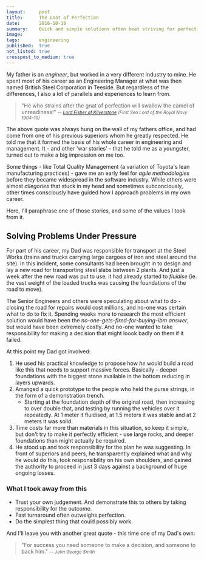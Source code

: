 ```yaml
---
layout:     post
title:      The Gnat of Perfection
date:       2016-10-16
summary:    Quick and simple solutions often beat striving for perfection
image:      
tags:       engineering
published:  true
not_listed: true
crosspost_to_medium: true
---
```


My father is an *engineer*, but worked in a very different industry to mine. He spent most of his career as an Engineering Manager at what was then named British Steel Corporation in Teeside. But regardless of the differences, I also a lot of parallels and experiences to learn from.

> "He who strains after the gnat of perfection will swallow the camel of unreadiness!" 
<small> -- <cite>[Lord Fisher of Kilverstone](https://en.wikipedia.org/wiki/John_Fisher,_1st_Baron_Fisher) (First Sea Lord of the Royal Navy 1904-10)</cite></small>


The above quote was always hung on the wall of my fathers office, and had come from one of his previous superiors whom he greatly respected. He told me that it formed the basis of his whole career in engineering and management. It - and other 'war stories' - that he told me as a youngster, turned out to make a big impression on me too.

Some things - like Total Quality Management (a variation of Toyota's lean manufacturing practices) - gave me an early feel for _agile methodologies_ before they became widespread in the software industry. While others were almost _allegories_ that stuck in my head and sometimes subconciously, other times consciously have guided how I approach problems in my own career.

Here, I'll paraphrase one of those stories, and some of the values I took from it.


## Solving Problems Under Pressure

 For part of his career, my Dad was responsible for transport at the Steel Works (trains and trucks carrying large cargoes of iron and steel around the site). In this incident, some consultants had been brought in to design and lay a new road for transporting steel slabs between 2 plants. And just a week after the new road was put to use, it had already started to _fluidise_ (ie. the vast weight of the loaded trucks was causing the foundations of the road to move).

The Senior Engineers and others were speculating about what to do - closing the road for repairs would cost millions, and no-one was certain what to do to fix it. Spending weeks more to research the most efficient solution would have been the _no-one-gets-fired-for-buying-ibm answer_, but would have been extremely costly. And no-one wanted to take responsibility for making a decision that might loook badly on them if it failed.

At this point my Dad got involved:

1. He used his practical knowledge to propose how _he_ would build a road like this that needs to support massive forces. Basically - deeper foundations with the biggest stone available in the bottom reducing in layers upwards.
2. Arranged a quick prototype to the people who held the purse strings, in the form of a demonstration trench.
    - Starting at the foundation depth of the original road, then increasing to over double that, and testing by running the vehicles over it repeatedly. At 1 meter it fluidised, at 1.5 meters it was stable and at 2 meters it was solid.
3. Time costs far more than materials in this situation, so keep it simple, but don't try to make it perfectly efficient - use large rocks, and deeper foundations than might actually be required.
4. He stood up and took responsibility for the plan he was suggesting. In front of superiors and peers, he transparently explained what and why he would do this, took responsibility on his own shoulders, and gained the authority to proceed in just 3 days against a background of huge ongoing losses.



### What I took away from this

* Trust your own judgement. And demonstrate this to others by taking responsibility for the outcome.
* Fast turnaround often outweighs perfection.
* Do the simplest thing that could possibly work.



And I'll leave you with another great quote - this time one of my Dad's own:

> "For success you need someone to make a decision, and someone to back him."
<small> -- <cite>John George Smith</cite></small>



